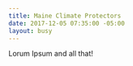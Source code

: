 ```yaml
---
title: Maine Climate Protectors
date: 2017-12-05 07:35:00 -05:00
layout: busy
---
```


Lorum Ipsum and all that!


